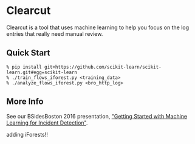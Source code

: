 # Clearcut
Clearcut is a tool that uses machine learning to help you focus on the log entries that really need manual review.  

## Quick Start
    % pip install git+https://github.com/scikit-learn/scikit-learn.git#egg=scikit-learn
    % ./train_flows_iforest.py <training_data>
    % ./analyze_flows_iforest.py <bro_http_log>


## More Info
See our BSidesBoston 2016 presentation, ["Getting Started with Machine Learning for Incident Detection"](https://speakerdeck.com/davidjbianco/getting-started-with-machine-learning-for-incident-detection).  

adding iForests!!
